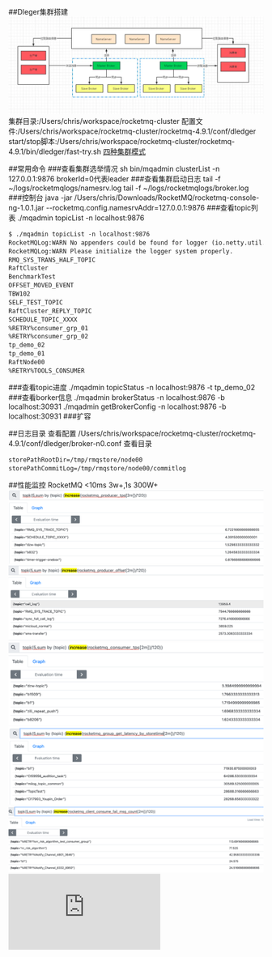 ##Dleger集群搭建
![](.z_06_分布式_消息队列_rocketmq_01_dleger集群搭建_常用监控命令_监控指标_images/afdd2036.png)
集群目录:/Users/chris/workspace/rocketmq-cluster
配置文件:/Users/chris/workspace/rocketmq-cluster/rocketmq-4.9.1/conf/dledger
start/stop脚本:/Users/chris/workspace/rocketmq-cluster/rocketmq-4.9.1/bin/dledger/fast-try.sh
[](https://juejin.cn/post/6844904199805730824#heading-10)
[](https://blog.51cto.com/u_15281317/3008349#4_DlegerrokcetMQ_586)
[四种集群模式](https://segmentfault.com/a/1190000038318572)

##常用命令
###查看集群选举情况
sh bin/mqadmin clusterList -n 127.0.0.1:9876
brokerId=0代表leader
###查看集群启动日志
tail -f ~/logs/rocketmqlogs/namesrv.log
tail -f ~/logs/rocketmqlogs/broker.log
###控制台
java -jar /Users/chris/Downloads/RocketMQ/rocketmq-console-ng-1.0.1.jar   --rocketmq.config.namesrvAddr=127.0.0.1:9876
###查看topic列表
./mqadmin topicList -n localhost:9876
```asp
$ ./mqadmin topicList -n localhost:9876
RocketMQLog:WARN No appenders could be found for logger (io.netty.util.internal.InternalThreadLocalMap).
RocketMQLog:WARN Please initialize the logger system properly.
RMQ_SYS_TRANS_HALF_TOPIC
RaftCluster
BenchmarkTest
OFFSET_MOVED_EVENT
TBW102
SELF_TEST_TOPIC
RaftCluster_REPLY_TOPIC
SCHEDULE_TOPIC_XXXX
%RETRY%consumer_grp_01
%RETRY%consumer_grp_02
tp_demo_02
tp_demo_01
RaftNode00
%RETRY%TOOLS_CONSUMER
```
###查看topic进度
./mqadmin topicStatus -n localhost:9876 -t tp_demo_02
###查看borker信息
./mqadmin brokerStatus -n localhost:9876 -b localhost:30931
./mqadmin getBrokerConfig -n localhost:9876 -b localhost:30931
###扩容

##日志目录
查看配置
/Users/chris/workspace/rocketmq-cluster/rocketmq-4.9.1/conf/dledger/broker-n0.conf
查看目录
```asp
storePathRootDir=/tmp/rmqstore/node00
storePathCommitLog=/tmp/rmqstore/node00/commitlog
```

##性能监控
RocketMQ	<10ms	3w+,1s 300W+
![](.z_06_分布式_消息队列_rocketmq_01_dleger集群搭建_常用监控命令_监控指标_TPS_读写性能_images/41711785.png)
![](.z_06_分布式_消息队列_rocketmq_01_dleger集群搭建_常用监控命令_监控指标_TPS_读写性能_images/9402dfde.png)
![](.z_06_分布式_消息队列_rocketmq_01_dleger集群搭建_常用监控命令_监控指标_TPS_读写性能_images/e9d48b88.png)
![](.z_06_分布式_消息队列_rocketmq_01_dleger集群搭建_常用监控命令_监控指标_TPS_读写性能_images/d161a905.png)
![](.z_06_分布式_消息队列_rocketmq_01_dleger集群搭建_常用监控命令_监控指标_TPS_读写性能_images/01af1226.png)
![](http://www.mstacks.com/133/1402.html#content1402)
